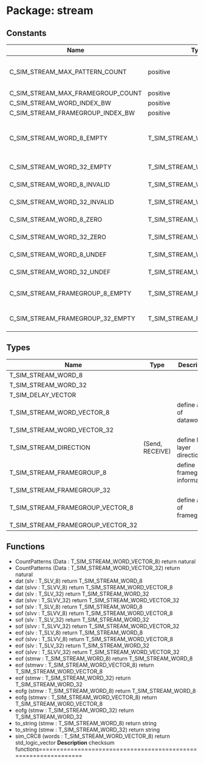 # Package: stream

## Constants

| Name                              | Type                       | Value                                                                                                                                                                                        | Description                                       |
| --------------------------------- | -------------------------- | -------------------------------------------------------------------------------------------------------------------------------------------------------------------------------------------- | ------------------------------------------------- |
| C_SIM_STREAM_MAX_PATTERN_COUNT    | positive                   |  128                                                                                                                                                                                         | * 1024;				-- max data size per testcase          |
| C_SIM_STREAM_MAX_FRAMEGROUP_COUNT | positive                   |  8                                                                                                                                                                                           |                                                   |
| C_SIM_STREAM_WORD_INDEX_BW        | positive                   |  log2ceilnz(C_SIM_STREAM_MAX_PATTERN_COUNT)                                                                                                                                                  |                                                   |
| C_SIM_STREAM_FRAMEGROUP_INDEX_BW  | positive                   |  log2ceilnz(C_SIM_STREAM_MAX_FRAMEGROUP_COUNT)                                                                                                                                               |                                                   |
| C_SIM_STREAM_WORD_8_EMPTY         | T_SIM_STREAM_WORD_8        |  (Valid => '0', Data => (others => 'U'),	SOF => '0', EOF	=> '0', Ready => '0', EOFG => FALSE)                                                                                                | define constants (stored in RAMB36's parity-bits) |
| C_SIM_STREAM_WORD_32_EMPTY        | T_SIM_STREAM_WORD_32       |  (Valid => '0', Data => (others => 'U'),	SOF => '0', EOF	=> '0', Ready => '0', EOFG => FALSE)                                                                                                |                                                   |
| C_SIM_STREAM_WORD_8_INVALID       | T_SIM_STREAM_WORD_8        |  (Valid	=> '0', Data => (others => 'U'),	SOF => '0', EOF	=> '0', Ready => '0', EOFG => FALSE)                                                                                                |                                                   |
| C_SIM_STREAM_WORD_32_INVALID      | T_SIM_STREAM_WORD_32       |  (Valid	=> '0', Data => (others => 'U'),	SOF => '0', EOF	=> '0', Ready => '0', EOFG => FALSE)                                                                                                |                                                   |
| C_SIM_STREAM_WORD_8_ZERO          | T_SIM_STREAM_WORD_8        |  (Valid	=> '1', Data => (others => 'Z'),	SOF => '0', EOF	=> '0', Ready => '0', EOFG => FALSE)                                                                                                |                                                   |
| C_SIM_STREAM_WORD_32_ZERO         | T_SIM_STREAM_WORD_32       |  (Valid	=> '1', Data => (others => 'Z'),	SOF => '0', EOF	=> '0', Ready => '0', EOFG => FALSE)                                                                                                |                                                   |
| C_SIM_STREAM_WORD_8_UNDEF         | T_SIM_STREAM_WORD_8        |  (Valid	=> '1', Data => (others => 'U'),	SOF => '0', EOF	=> '0', Ready => '0', EOFG => FALSE)                                                                                                |                                                   |
| C_SIM_STREAM_WORD_32_UNDEF        | T_SIM_STREAM_WORD_32       |  (Valid	=> '1', Data => (others => 'U'),	SOF => '0', EOF	=> '0', Ready => '0', EOFG => FALSE)                                                                                                |                                                   |
| C_SIM_STREAM_FRAMEGROUP_8_EMPTY   | T_SIM_STREAM_FRAMEGROUP_8  |  ( 		Active						=> FALSE, 		Name							=> (others => C_POC_NUL), 		PrePause					=> 0, 		PostPause					=> 0, 		DataCount					=> 0, 		Data							=> (others => C_SIM_STREAM_WORD_8_EMPTY) 	)  |                                                   |
| C_SIM_STREAM_FRAMEGROUP_32_EMPTY  | T_SIM_STREAM_FRAMEGROUP_32 |  ( 		Active						=> FALSE, 		Name							=> (others => C_POC_NUL), 		PrePause					=> 0, 		PostPause					=> 0, 		DataCount					=> 0, 		Data							=> (others => C_SIM_STREAM_WORD_32_EMPTY) 	) |                                                   |
## Types

| Name                              | Type             | Description                   |
| --------------------------------- | ---------------- | ----------------------------- |
| T_SIM_STREAM_WORD_8               |                  |                               |
| T_SIM_STREAM_WORD_32              |                  |                               |
| T_SIM_DELAY_VECTOR                |                  |                               |
| T_SIM_STREAM_WORD_VECTOR_8        |                  | define array of datawords     |
| T_SIM_STREAM_WORD_VECTOR_32       |                  |                               |
| T_SIM_STREAM_DIRECTION            | (Send, RECEIVE)  | define link layer directions  |
| T_SIM_STREAM_FRAMEGROUP_8         |                  | define framegroup information |
| T_SIM_STREAM_FRAMEGROUP_32        |                  |                               |
| T_SIM_STREAM_FRAMEGROUP_VECTOR_8  |                  | define array of framegroups   |
| T_SIM_STREAM_FRAMEGROUP_VECTOR_32 |                  |                               |
## Functions
- CountPatterns <font id="function_arguments">(Data : T_SIM_STREAM_WORD_VECTOR_8) </font> <font id="function_return">return natural </font>
- CountPatterns <font id="function_arguments">(Data : T_SIM_STREAM_WORD_VECTOR_32) </font> <font id="function_return">return natural </font>
- dat <font id="function_arguments">(slv		: T_SLV_8) </font> <font id="function_return">return T_SIM_STREAM_WORD_8 </font>
- dat <font id="function_arguments">(slvv		: T_SLVV_8) </font> <font id="function_return">return T_SIM_STREAM_WORD_VECTOR_8 </font>
- dat <font id="function_arguments">(slv		: T_SLV_32) </font> <font id="function_return">return T_SIM_STREAM_WORD_32 </font>
- dat <font id="function_arguments">(slvv		: T_SLVV_32) </font> <font id="function_return">return T_SIM_STREAM_WORD_VECTOR_32 </font>
- sof <font id="function_arguments">(slv		: T_SLV_8) </font> <font id="function_return">return T_SIM_STREAM_WORD_8 </font>
- sof <font id="function_arguments">(slvv		: T_SLVV_8) </font> <font id="function_return">return T_SIM_STREAM_WORD_VECTOR_8 </font>
- sof <font id="function_arguments">(slv		: T_SLV_32) </font> <font id="function_return">return T_SIM_STREAM_WORD_32 </font>
- sof <font id="function_arguments">(slvv		: T_SLVV_32) </font> <font id="function_return">return T_SIM_STREAM_WORD_VECTOR_32 </font>
- eof <font id="function_arguments">(slv		: T_SLV_8) </font> <font id="function_return">return T_SIM_STREAM_WORD_8 </font>
- eof <font id="function_arguments">(slvv		: T_SLVV_8) </font> <font id="function_return">return T_SIM_STREAM_WORD_VECTOR_8 </font>
- eof <font id="function_arguments">(slv		: T_SLV_32) </font> <font id="function_return">return T_SIM_STREAM_WORD_32 </font>
- eof <font id="function_arguments">(slvv		: T_SLVV_32) </font> <font id="function_return">return T_SIM_STREAM_WORD_VECTOR_32 </font>
- eof <font id="function_arguments">(stmw		: T_SIM_STREAM_WORD_8) </font> <font id="function_return">return T_SIM_STREAM_WORD_8 </font>
- eof <font id="function_arguments">(stmwv	: T_SIM_STREAM_WORD_VECTOR_8) </font> <font id="function_return">return T_SIM_STREAM_WORD_VECTOR_8 </font>
- eof <font id="function_arguments">(stmw		: T_SIM_STREAM_WORD_32) </font> <font id="function_return">return T_SIM_STREAM_WORD_32 </font>
- eofg <font id="function_arguments">(stmw	: T_SIM_STREAM_WORD_8) </font> <font id="function_return">return T_SIM_STREAM_WORD_8 </font>
- eofg <font id="function_arguments">(stmwv	: T_SIM_STREAM_WORD_VECTOR_8) </font> <font id="function_return">return T_SIM_STREAM_WORD_VECTOR_8 </font>
- eofg <font id="function_arguments">(stmw	: T_SIM_STREAM_WORD_32) </font> <font id="function_return">return T_SIM_STREAM_WORD_32 </font>
- to_string <font id="function_arguments">(stmw : T_SIM_STREAM_WORD_8) </font> <font id="function_return">return string </font>
- to_string <font id="function_arguments">(stmw : T_SIM_STREAM_WORD_32) </font> <font id="function_return">return string </font>
- sim_CRC8 <font id="function_arguments">(words		: T_SIM_STREAM_WORD_VECTOR_8) </font> <font id="function_return">return std_logic_vector </font>
**Description**
checksum functions================================================================
